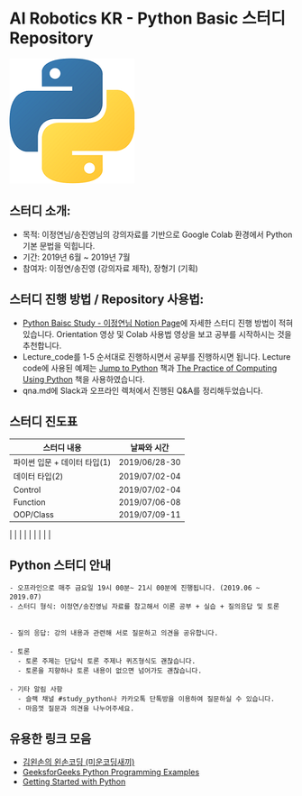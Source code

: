 # AI Robotics KR - Python Basic 스터디 Repository

![image_link](https://github.com/ai-robotics-kr/python_study/blob/master/python_logo.png?raw=true)

## 스터디 소개:
- 목적: 이정연님/송진영님의 강의자료를 기반으로 Google Colab 환경에서 Python 기본 문법을 익힙니다.
- 기간: 2019년 6월 ~ 2019년 7월
- 참여자: 이정연/송진영 (강의자료 제작), 장형기 (기획) 

## 스터디 진행 방법 / Repository 사용법:
- [Python Baisc Study - 이정연님 Notion Page](https://www.notion.so/Python-Basic-Study_AI-Robotics-KR-74109cdddabf438da30fb7ba92eba7cd)에 자세한 스터디 진행 방법이 적혀있습니다. Orientation 영상 및 Colab 사용법 영상을 보고 공부를 시작하시는 것을 추천합니다.
- Lecture_code를 1-5 순서대로 진행하시면서 공부를 진행하시면 됩니다. Lecture code에 사용된 예제는 [Jump to Python](https://wikidocs.net/book/1) 책과 [The Practice of Computing Using Python](http://www.yes24.com/Product/goods/28221152) 책을 사용하였습니다.
- qna.md에 Slack과 오프라인 렉처에서 진행된 Q&A를 정리해두었습니다.

## 스터디 진도표
| 스터디 내용                  | 날짜와 시간   |
|------------------------------|---------------|
| 파이썬 입문 + 데이터 타입(1) | 2019/06/28-30 |
| 데이터 타입(2)              | 2019/07/02-04 | 
| Control                    | 2019/07/02-04 |
| Function                   | 2019/07/06-08 |
| OOP/Class                  | 2019/07/09-11 |

|  | | |  | | |  | |
## Python 스터디 안내
```
- 오프라인으로 매주 금요일 19시 00분~ 21시 00분에 진행됩니다. (2019.06 ~ 2019.07)
- 스터디 형식: 이정연/송진영님 자료를 참고해서 이론 공부 + 실습 + 질의응답 및 토론 
```
```
  
- 질의 응답: 강의 내용과 관련해 서로 질문하고 의견을 공유합니다.

- 토론
  - 토론 주제는 단답식 토론 주제나 퀴즈형식도 괜찮습니다.
  - 토론을 지향하나 토론 내용이 없으면 넘어가도 괜찮습니다.

- 기타 알림 사항
  - 슬랙 채널 #study_python나 카카오톡 단톡방을 이용하여 질문하실 수 있습니다.
  - 마음껏 질문과 의견을 나누어주세요.
```
## 유용한 링크 모음
- [김왼손의 왼손코딩 (미운코딩새끼)](https://www.youtube.com/watch?v=c2mpe9Xcp0I&list=PLGPF8gvWLYyrkF85itdBHaOLSVbtdzBww)
- [GeeksforGeeks Python Programming Examples](https://www.geeksforgeeks.org/python-programming-examples/)
- [Getting Started with Python](https://www.python.org/about/gettingstarted/)
